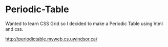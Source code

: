 # Periodic-Table
Wanted to learn CSS Grid so I decided to make a Periodic Table using html and css.

http://periodictable.myweb.cs.uwindsor.ca/
